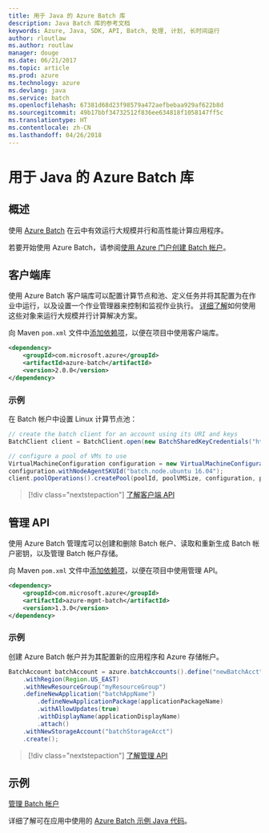 ```yaml
---
title: 用于 Java 的 Azure Batch 库
description: Java Batch 库的参考文档
keywords: Azure, Java, SDK, API, Batch, 处理, 计划, 长时间运行
author: rloutlaw
ms.author: routlaw
manager: douge
ms.date: 06/21/2017
ms.topic: article
ms.prod: azure
ms.technology: azure
ms.devlang: java
ms.service: batch
ms.openlocfilehash: 67381d68d23f98579a472aefbebaa929af622b8d
ms.sourcegitcommit: 49b17bbf34732512f836ee634818f1058147ff5c
ms.translationtype: HT
ms.contentlocale: zh-CN
ms.lasthandoff: 04/26/2018
---
```

# <a name="azure-batch-libraries-for-java"></a>用于 Java 的 Azure Batch 库

## <a name="overview"></a>概述

使用 [Azure Batch](/azure/batch/batch-technical-overview) 在云中有效运行大规模并行和高性能计算应用程序。   

若要开始使用 Azure Batch，请参阅[使用 Azure 门户创建 Batch 帐户](/azure/batch/batch-account-create-portal)。

## <a name="client-library"></a>客户端库

使用 Azure Batch 客户端库可以配置计算节点和池、定义任务并将其配置为在作业中运行，以及设置一个作业管理器来控制和监视作业执行。 [详细了解](/azure/batch/batch-api-basics)如何使用这些对象来运行大规模并行计算解决方案。

向 Maven `pom.xml` 文件中[添加依赖项](https://maven.apache.org/guides/getting-started/index.html#How_do_I_use_external_dependencies)，以便在项目中使用客户端库。

```XML
<dependency>
    <groupId>com.microsoft.azure</groupId>
    <artifactId>azure-batch</artifactId>
    <version>2.0.0</version>
</dependency>
```   

### <a name="example"></a>示例

在 Batch 帐户中设置 Linux 计算节点池：

```java
// create the batch client for an account using its URI and keys
BatchClient client = BatchClient.open(new BatchSharedKeyCredentials("https://fabrikambatch.eastus.batch.azure.com", "fabrikambatch", batchKey));

// configure a pool of VMs to use 
VirtualMachineConfiguration configuration = new VirtualMachineConfiguration();
configuration.withNodeAgentSKUId("batch.node.ubuntu 16.04");
client.poolOperations().createPool(poolId, poolVMSize, configuration, poolVMCount);
```

> [!div class="nextstepaction"]
> [了解客户端 API](/java/api/overview/azure/batch/client)


## <a name="management-api"></a>管理 API

使用 Azure Batch 管理库可以创建和删除 Batch 帐户、读取和重新生成 Batch 帐户密钥，以及管理 Batch 帐户存储。

向 Maven `pom.xml` 文件中[添加依赖项](https://maven.apache.org/guides/getting-started/index.html#How_do_I_use_external_dependencies)，以便在项目中使用管理 API。

```XML
<dependency>
    <groupId>com.microsoft.azure</groupId>
    <artifactId>azure-mgmt-batch</artifactId>
    <version>1.3.0</version>
</dependency>
```

### <a name="example"></a>示例

创建 Azure Batch 帐户并为其配置新的应用程序和 Azure 存储帐户。

```java
BatchAccount batchAccount = azure.batchAccounts().define("newBatchAcct")
    .withRegion(Region.US_EAST)
    .withNewResourceGroup("myResourceGroup")
    .defineNewApplication("batchAppName")
        .defineNewApplicationPackage(applicationPackageName)
        .withAllowUpdates(true)
        .withDisplayName(applicationDisplayName)
        .attach()
    .withNewStorageAccount("batchStorageAcct")
    .create();
```

> [!div class="nextstepaction"]
> [了解管理 API](/java/api/overview/azure/batch/management)


## <a name="samples"></a>示例

[管理 Batch 帐户][1]   

详细了解可在应用中使用的 [Azure Batch 示例 Java 代码](https://azure.microsoft.com/resources/samples/?platform=java&term=batch)。

[1]: https://github.com/Azure-Samples/batch-java-manage-batch-accounts